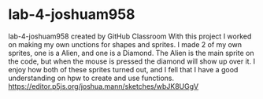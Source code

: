 # lab-4-joshuam958
lab-4-joshuam958 created by GitHub Classroom
With this project I worked on making my own unctions for shapes and sprites. I made 2 of my own sprites, one is a Alien, and one is a Diamond. The Alien is the main sprite on the code, but when the mouse is pressed the diamond will show up over it. I enjoy how both of these sprites turned out, and I fell that I have a good understanding on hpw to create and use functions.
https://editor.p5js.org/joshua.mann/sketches/wbJK8UGgV
